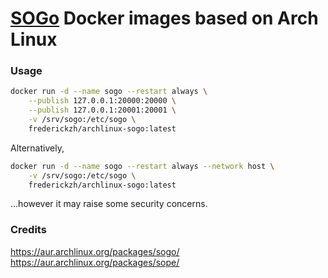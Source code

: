 # [SOGo](https://sogo.nu/) Docker images based on Arch Linux

### Usage
```sh
docker run -d --name sogo --restart always \
    --publish 127.0.0.1:20000:20000 \
    --publish 127.0.0.1:20001:20001 \
    -v /srv/sogo:/etc/sogo \
    frederickzh/archlinux-sogo:latest
```

Alternatively,

```sh
docker run -d --name sogo --restart always --network host \
    -v /srv/sogo:/etc/sogo \
    frederickzh/archlinux-sogo:latest
```
...however it may raise some security concerns.

### Credits
https://aur.archlinux.org/packages/sogo/
https://aur.archlinux.org/packages/sope/
